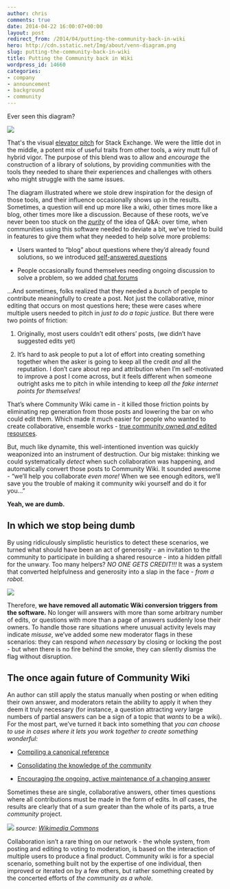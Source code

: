 ```yaml
---
author: chris
comments: true
date: 2014-04-22 16:00:07+00:00
layout: post
redirect_from: /2014/04/putting-the-community-back-in-wiki
hero: http://cdn.sstatic.net/Img/about/venn-diagram.png
slug: putting-the-community-back-in-wiki
title: Putting the Community back in Wiki
wordpress_id: 14660
categories:
- company
- announcement
- background
- community
---
```


Ever seen this diagram?

![](http://cdn.sstatic.net/Img/about/venn-diagram.png)

That's the visual [elevator pitch](http://en.wikipedia.org/wiki/Elevator_pitch) for Stack Exchange. We were the little dot in the middle, a potent mix of useful traits from other tools, a wiry mutt full of hybrid vigor. The purpose of this blend was to allow and _encourage_ the construction of a library of solutions, by providing communities with the tools they needed to share their experiences and challenges with others who might struggle with the same issues.

The diagram illustrated where we stole drew inspiration for the design of those tools, and their influence occasionally shows up in the results. Sometimes, a question will end up more like a wiki, other times more like a blog, other times more like a discussion. Because of these roots, we’ve never been too stuck on the _[purity](https://www.youtube.com/watch?v=Qr2bSL5VQgM)_ of the idea of Q&A: over time, when communities using this software needed to deviate a bit, we’ve tried to build in features to give them what they needed to help solve more problems:



	
  * Users wanted to “blog” about questions where they’d already found solutions, so we introduced [self-answered questions](http://blog.stackoverflow.com/2012/05/encyclopedia-stack-exchange/)

	
  * People occasionally found themselves needing ongoing discussion to solve a problem, so we added [chat forums](http://blog.stackoverflow.com/2010/10/stack-overflow-chat-now-live/)


...And sometimes, folks realized that they needed a _bunch_ of people to contribute meaningfully to create a post. Not just the collaborative, minor editing that occurs on most questions here; these were cases where multiple users needed to pitch in _just to do a topic justice._ But there were two points of friction:



	
  1. Originally, most users couldn’t edit others’ posts, (we didn’t have suggested edits yet)

	
  2. It’s hard to ask people to put a lot of effort into creating something together when the asker is going to keep all the credit _and_ all the reputation. I don’t care about rep and attribution when I’m self-motivated to improve a post I come across, but it feels different when someone outright asks me to pitch in while intending to keep _all the fake internet points for themselves!_


That’s where Community Wiki came in - it killed those friction points by eliminating rep generation from those posts and lowering the bar on who could edit them. Which made it much easier for people who wanted to create collaborative, ensemble works - [true community owned _and_ edited resources](http://blog.stackoverflow.com/2011/08/the-future-of-community-wiki/).

But, much like dynamite, this well-intentioned invention was quickly weaponized into an instrument of destruction. Our big mistake: thinking we could systematically _detect_ when such collaboration was happening, and automatically convert those posts to Community Wiki. It sounded awesome - “we’ll help you collaborate _even more!_ When we see enough editors, we’ll save you the trouble of making it community wiki yourself and do it for you…”

**Yeah, we are dumb.**


## In which we stop being dumb


By using ridiculously simplistic heuristics to detect these scenarios, we turned what should have been an act of generosity - an invitation to the community to participate in building a shared resource - into a hidden pitfall for the unwary. Too many helpers? _NO ONE GETS CREDIT!!!_ It was a system that converted helpfulness and generosity into a slap in the face - _from a robot._

![](http://i.stack.imgur.com/BIcgo.png)

Therefore, **we have removed all automatic Wiki conversion triggers from the software.** No longer will answers with more than some arbitrary number of edits, or questions with more than a page of answers suddenly lose their owners. To handle those rare situations where unusual activity levels may indicate _misuse_, we’ve added some new moderator flags in these scenarios: they can respond _when necessary_ by closing or locking the post - but when there is no fire behind the smoke, they can silently dismiss the flag without disruption.


## The once again future of Community Wiki


An author can still apply the status manually when posting or when editing their own answer, and moderators retain the ability to apply it when they deem it truly necessary (for instance, a question attracting _very_ large numbers of partial answers can be a sign of a topic that _wants_ to be a wiki). For the most part, we’ve turned it back into something that _you can choose to use in cases where it lets you work together to create something wonderful:_



	
  * [Compiling a canonical reference](http://superuser.com/questions/100360/how-do-i-get-rid-of-malicious-spyware-malware-viruses-or-rootkits-from-my-pc)

	
  * [Consolidating the knowledge of the community](http://serverfault.com/questions/496139/something-is-burning-in-the-server-room-how-can-i-quickly-identify-what-it-is/496284#496284)

	
  * [Encouraging the ongoing, active maintenance of a changing answer](http://stackoverflow.com/questions/1253683/what-browsers-support-html5-websocket-api/2700609#2700609)


Sometimes these are single, collaborative answers, other times questions where all contributions must be made in the form of edits. In _all_ cases, the results are clearly that of a sum greater than the whole of its parts, a true _community_ project.

![](http://i.stack.imgur.com/3nTI3.png)
_source: [Wikimedia Commons](http://commons.wikimedia.org/wiki/File:Barn_raising_in_Lansing.jpg)_

Collaboration isn’t a rare thing on our network - the whole system, from posting and editing to voting to moderation, is based on the interaction of multiple users to produce a final product. Community wiki is for a special scenario, something built not by the expertise of one individual, then improved or iterated on by a few others, but rather something created by the concerted efforts of _the community as a whole._
